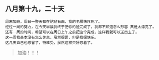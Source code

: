 ## 八月第十九，二十天

	周末加班，周日一整天都在贴钻石画，我的老腰快疼死了。
	经过一周的努力，在今天早晨我终于把你的脸完成了，我都不知道怎么形容 真是太漂亮了。
	还有一周的时间，希望可以在周日上午之前把这个完成，这样我就可以送出去了。
	这一周我基本没有怎么休息，虽然很累，但是我很快乐。
	这几天自己也感冒了，特难受，虽然这样只好忍着了。

>	加油！！！